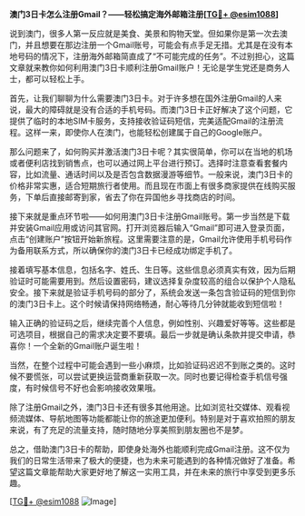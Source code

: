 **澳门3日卡怎么注册Gmail？——轻松搞定海外邮箱注册[[TG💪+ @esim1088](https://t.me/s/esim1088)]**

说到澳门，很多人第一反应就是美食、美景和购物天堂。但如果你是第一次去澳门，并且想要在那边注册一个Gmail账号，可能会有点手足无措。尤其是在没有本地号码的情况下，注册海外邮箱简直成了“不可能完成的任务”。不过别担心，这篇文章就来教你如何利用澳门3日卡顺利注册Gmail账户！无论是学生党还是商务人士，都可以轻松上手。

首先，让我们聊聊为什么需要澳门3日卡。对于许多想在国外注册Gmail的人来说，最大的障碍就是没有合适的手机号码。而澳门3日卡正好解决了这个问题，它提供了临时的本地SIM卡服务，支持接收验证码短信，完美适配Gmail的注册流程。这样一来，即使你人在澳门，也能轻松创建属于自己的Google账户。

那么问题来了，如何购买并激活澳门3日卡呢？其实很简单，你可以在当地的机场或者便利店找到销售点，也可以通过网上平台进行预订。选择时注意查看套餐内容，比如流量、通话时间以及是否包含数据漫游等细节。一般来说，澳门3日卡的价格非常实惠，适合短期旅行者使用。而且现在市面上有很多商家提供在线购买服务，下单后直接邮寄到家，省去了你在异国他乡寻找商店的时间。

接下来就是重点环节啦——如何用澳门3日卡注册Gmail账号。第一步当然是下载并安装Gmail应用或访问其官网。打开浏览器后输入“Gmail”即可进入登录页面，点击“创建账户”按钮开始新旅程。这里需要注意的是，Gmail允许使用手机号码作为备用联系方式，所以确保你的澳门3日卡已经成功绑定手机了。

接着填写基本信息，包括名字、姓氏、生日等。这些信息必须真实有效，因为后期验证时可能需要用到。然后设置密码，建议选择复杂度较高的组合以保护个人隐私安全。接下来就是验证手机号码的部分了，系统会发送一条包含验证码的短信到你的澳门3日卡上。这个时候请保持网络畅通，耐心等待几分钟就能收到短信啦！

输入正确的验证码之后，继续完善个人信息，例如性别、兴趣爱好等等。这些都是可选项目，根据自己的需求决定要不要填。最后一步就是确认条款并提交申请，恭喜你！一个全新的Gmail账户诞生啦！

当然，在整个过程中可能会遇到一些小麻烦，比如验证码迟迟不到账之类的。这时候不要慌张，可以尝试更换运营商重新获取一次。同时也要记得检查手机信号强度，有时候信号不好也会影响接收效果哦。

除了注册Gmail之外，澳门3日卡还有很多其他用途。比如浏览社交媒体、观看视频流媒体、导航地图等功能都能让你的旅途更加便利。特别是对于喜欢拍照的朋友来说，有了充足的流量支持，随时随地分享美照到朋友圈也不是梦。

总之，借助澳门3日卡的帮助，即使身处海外也能顺利完成Gmail注册。这不仅为我们的日常生活带来了极大的便捷，也为未来可能遇到的各种情况做好了准备。希望这篇文章能帮助大家更好地了解这一实用工具，并在未来的旅行中享受到更多乐趣。

[[TG💪+ @esim1088](https://t.me/s/esim1088) ![Image](https://i.postimg.cc/4NQfJmqS/Snipaste-2025-05-13-00-14-12.png)]